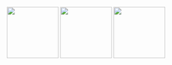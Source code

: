 <p align="center">
    <img height="120px" src="[[![GitHub Streak](https://github-readme-streak-stats.herokuapp.com?user=CR4CKSTEIN&theme=dark&hide_border=true&locale=de&date_format=j%2Fn%5B%2FY%5D)](https://git.io/streak-stats)](https://github-readme-streak-stats.herokuapp.com/?user=CR4CKSTEIN&theme=dark&hide_border=true&locale=de&date_format=j%2Fn%5B%2FY%5D)" />
    <img height="120px" src="https://github-readme-stats.vercel.app/api?username=CR4CKSTEIN&hide_title=true&hide_border=true&show_icons=true&include_all_commits=true&count_private=true&line_height=21&hide_rank=true&icon_color=fa8b00&theme=dark" />
    <img height="120px" src="https://github-readme-stats.vercel.app/api/top-langs/?username=CR4CKSTEIN&hide=html&hide_title=true&hide_border=true&layout=compact&langs_count=8&theme=dark" />
</p>

